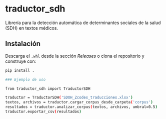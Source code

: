 # traductor_sdh

Librería para la detección automática de determinantes sociales de la salud (SDH) en textos médicos.

## Instalación

Descarga el `.whl` desde la sección *Releases* o clona el repositorio y construye con:

```bash
pip install .

### Ejemplo de uso

from traductor_sdh import TraductorSDH

traductor = TraductorSDH('SDOH_Zcodes_traducciones.xlsx')
textos, archivos = traductor.cargar_corpus_desde_carpeta('corpus')
resultados = traductor.analizar_corpus(textos, archivos, umbral=0.5)
traductor.exportar_csv(resultados)
